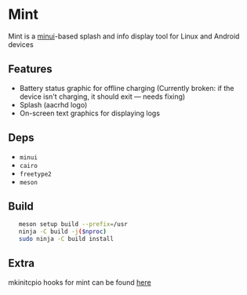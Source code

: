 # Mint

Mint is a [minui](https://github.com/droidian/android-minui)-based splash and info display tool for Linux and Android devices

## Features

 - Battery status graphic for offline charging
(Currently broken: if the device isn't charging, it should exit — needs fixing)
 - Splash (aacrhd logo)
 - On-screen text graphics for displaying logs

## Deps

 - `minui` 
 - `cairo`
 - `freetype2`
 - `meson`

## Build

```bash
   meson setup build --prefix=/usr
   ninja -C build -j($nproc)
   sudo ninja -C build install

```

## Extra
mkinitcpio hooks for mint can be found [here](https://github.com/aarchd/PKGBUILDs/tree/main/mint)
